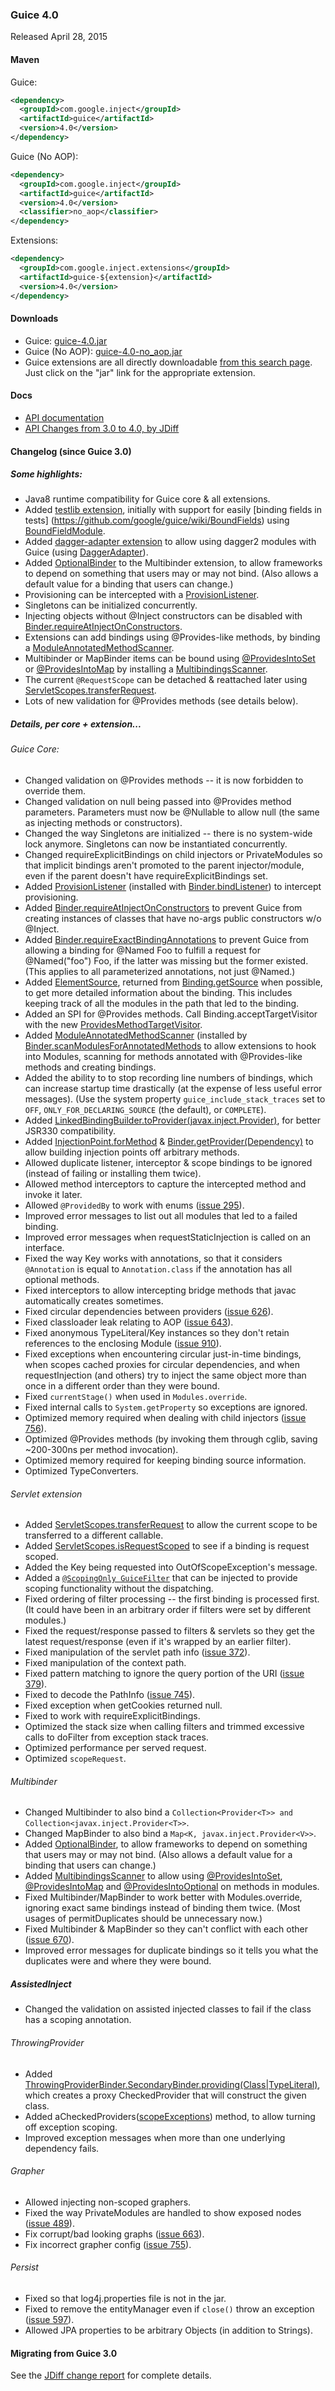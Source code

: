 ### Guice 4.0

Released April 28, 2015

#### Maven

Guice:

```xml
<dependency>
  <groupId>com.google.inject</groupId>
  <artifactId>guice</artifactId>
  <version>4.0</version>
</dependency>
```

Guice (No AOP):

```xml
<dependency>
  <groupId>com.google.inject</groupId>
  <artifactId>guice</artifactId>
  <version>4.0</version>
  <classifier>no_aop</classifier>
</dependency>
```

Extensions:

```xml
<dependency>
  <groupId>com.google.inject.extensions</groupId>
  <artifactId>guice-${extension}</artifactId>
  <version>4.0</version>
</dependency>
```

#### Downloads

 * Guice: [guice-4.0.jar](http://search.maven.org/remotecontent?filepath=com/google/inject/guice/4.0/guice-4.0.jar)
 * Guice (No AOP): [guice-4.0-no_aop.jar](http://search.maven.org/remotecontent?filepath=com/google/inject/guice/4.0/guice-4.0-no_aop.jar)
 * Guice extensions are all directly downloadable [from this search page](http://search.maven.org/#search%7Cga%7C1%7Cg%3A%22com.google.inject.extensions%22%20AND%20v%3A%224.0%22).  Just click on the "jar" link for the appropriate extension.

#### Docs

  * [API documentation](https://google.github.io/guice/api-docs/4.0/javadoc/index.html)
  * [API Changes from 3.0 to 4.0, by JDiff](http://google.github.io/guice/api-docs/4.0/api-diffs/changes.html)

#### Changelog (since Guice 3.0)
##### Some highlights:
   * Java8 runtime compatibility for Guice core & all extensions.
   * Added [testlib extension](http://search.maven.org/#artifactdetails%7Ccom.google.inject.extensions%7Cguice-testlib%7C4.0%7Cjar), initially with support for easily [binding fields in tests] (https://github.com/google/guice/wiki/BoundFields) using [BoundFieldModule](https://google.github.io/guice/api-docs/4.0/javadoc/com/google/inject/testing/fieldbinder/BoundFieldModule.html).
   * Added [dagger-adapter extension](http://search.maven.org/#artifactdetails%7Ccom.google.inject.extensions%7Cguice-dagger-adapter%7C4.0%7Cjar) to allow using dagger2 modules with Guice (using [DaggerAdapter](https://google.github.io/guice/api-docs/4.0/javadoc/com/google/inject/daggeradapter/DaggerAdapter.html)).
   * Added [OptionalBinder](http://google.github.io/guice/api-docs/4.0/javadoc/com/google/inject/multibindings/OptionalBinder.html) to the Multibinder extension, to allow frameworks to depend on something that users may or may not bind.  (Also allows a default value for a binding that users can change.)
   * Provisioning can be intercepted with a [ProvisionListener](http://google.github.io/guice/api-docs/4.0/javadoc/com/google/inject/spi/ProvisionListener.html).
   * Singletons can be initialized concurrently.
   * Injecting objects without @Inject constructors can be disabled with [Binder.requireAtInjectOnConstructors](http://google.github.io/guice/api-docs/4.0/javadoc/com/google/inject/Binder.html#requireAtInjectOnConstructors--).
   * Extensions can add bindings using @Provides-like methods, by binding a [ModuleAnnotatedMethodScanner](http://google.github.io/guice/api-docs/4.0/javadoc/com/google/inject/spi/ModuleAnnotatedMethodScanner.html).
   * Multibinder or MapBinder items can be bound using [@ProvidesIntoSet](https://google.github.io/guice/api-docs/4.0/javadoc/com/google/inject/multibindings/ProvidesIntoSet.html) or [@ProvidesIntoMap](https://google.github.io/guice/api-docs/4.0/javadoc/com/google/inject/multibindings/ProvidesIntoMap.html) by installing a [MultibindingsScanner](https://google.github.io/guice/api-docs/4.0/javadoc/com/google/inject/multibindings/MultibindingsScanner.html).
   * The current `@RequestScope` can be detached & reattached later using [ServletScopes.transferRequest](http://google.github.io/guice/api-docs/4.0/javadoc/com/google/inject/servlet/ServletScopes.html#transferRequest-java.util.concurrent.Callable-).
   * Lots of new validation for @Provides methods (see details below).

##### Details, per core + extension...
###### Guice Core:
  * Changed validation on @Provides methods -- it is now forbidden to override them.
  * Changed validation on null being passed into @Provides method parameters.  Parameters must now be @Nullable to allow null (the same as injecting methods or constructors).
  * Changed the way Singletons are initialized -- there is no system-wide lock anymore.  Singletons can now be instantiated concurrently.
  * Changed requireExplicitBindings on child injectors or PrivateModules so that implicit bindings aren't promoted to the parent injector/module, even if the parent doesn't have requireExplicitBindings set.
  * Added [ProvisionListener](http://google.github.io/guice/api-docs/4.0/javadoc/com/google/inject/spi/ProvisionListener.html) (installed with [Binder.bindListener](http://google.github.io/guice/api-docs/4.0/javadoc/com/google/inject/Binder.html#bindListener-com.google.inject.matcher.Matcher-com.google.inject.spi.ProvisionListener...-)) to intercept provisioning.
  * Added [Binder.requireAtInjectOnConstructors](http://google.github.io/guice/api-docs/4.0/javadoc/com/google/inject/Binder.html#requireAtInjectOnConstructors--) to prevent Guice from creating instances of classes that have no-args public constructors w/o @Inject.
  * Added [Binder.requireExactBindingAnnotations](http://google.github.io/guice/api-docs/4.0/javadoc/com/google/inject/Binder.html#requireExactBindingAnnotations--) to prevent Guice from allowing a binding for @Named Foo to fulfill a request for @Named("foo") Foo, if the latter was missing but the former existed.  (This applies to all parameterized annotations, not just @Named.)
  * Added [ElementSource](http://google.github.io/guice/api-docs/4.0/javadoc/com/google/inject/spi/ElementSource.html), returned from [Binding.getSource](http://google.github.io/guice/api-docs/4.0/javadoc/com/google/inject/spi/Element.html#getSource--) when possible, to get more detailed information about the binding.  This includes keeping track of all the modules in the path that led to the binding.
  * Added an SPI for @Provides methods. Call Binding.acceptTargetVisitor with the new [ProvidesMethodTargetVisitor](http://google.github.io/guice/api-docs/4.0/javadoc/com/google/inject/spi/ProvidesMethodTargetVisitor.html).
  * Added [ModuleAnnotatedMethodScanner](http://google.github.io/guice/api-docs/4.0/javadoc/com/google/inject/spi/ModuleAnnotatedMethodScanner.html) (installed by [Binder.scanModulesForAnnotatedMethods](http://google.github.io/guice/api-docs/4.0/javadoc/com/google/inject/Binder.html#scanModulesForAnnotatedMethods-com.google.inject.spi.ModuleAnnotatedMethodScanner-) to allow extensions to hook into Modules, scanning for methods annotated with @Provides-like methods and creating bindings.
  * Added the ability to to stop recording line numbers of bindings, which can increase startup time drastically (at the expense of less useful error messages).  (Use the system property `guice_include_stack_traces` set to `OFF`, `ONLY_FOR_DECLARING_SOURCE` (the default), or `COMPLETE`).
  * Added [LinkedBindingBuilder.toProvider(javax.inject.Provider)](http://google.github.io/guice/api-docs/4.0/javadoc/com/google/inject/binder/LinkedBindingBuilder.html#toProvider-javax.inject.Provider-), for better JSR330 compatibility.
  * Added [InjectionPoint.forMethod](http://google.github.io/guice/api-docs/4.0/javadoc/com/google/inject/spi/InjectionPoint.html#forMethod-java.lang.reflect.Method-com.google.inject.TypeLiteral-) & [Binder.getProvider(Dependency)](http://google.github.io/guice/api-docs/4.0/javadoc/com/google/inject/Binder.html#getProvider-com.google.inject.spi.Dependency-) to allow building injection points off arbitrary methods.
  * Allowed duplicate listener, interceptor & scope bindings to be ignored (instead of failing or installing them twice).
  * Allowed method interceptors to capture the intercepted method and invoke it later.
  * Allowed `@ProvidedBy` to work with enums ([issue 295](https://github.com/google/guice/issues/295)).
  * Improved error messages to list out all modules that led to a failed binding.
  * Improved error messages when requestStaticInjection is called on an interface.
  * Fixed the way Key works with annotations, so that it considers `@Annotation` is equal to `Annotation.class` if the annotation has all optional methods.
  * Fixed interceptors to allow intercepting bridge methods that javac automatically creates sometimes.
  * Fixed circular dependencies between providers ([issue 626](https://github.com/google/guice/issues/626)).
  * Fixed classloader leak relating to AOP ([issue 643](https://github.com/google/guice/issues/643)).
  * Fixed anonymous TypeLiteral/Key instances so they don't retain references to the enclosing Module ([issue 910](https://github.com/google/guice/issues/910)).
  * Fixed exceptions when encountering circular just-in-time bindings, when scopes cached proxies for circular dependencies, and when requestInjection (and others) try to inject the same object more than once in a different order than they were bound.
  * Fixed `currentStage()` when used in `Modules.override`.
  * Fixed internal calls to `System.getProperty` so exceptions are ignored.
  * Optimized memory required when dealing with child injectors ([issue 756](https://github.com/google/guice/issues/756)).
  * Optimized @Provides methods (by invoking them through cglib, saving ~200-300ns per method invocation).
  * Optimized memory required for keeping binding source information.
  * Optimized TypeConverters.

###### Servlet extension
  * Added [ServletScopes.transferRequest](http://google.github.io/guice/api-docs/4.0/javadoc/com/google/inject/servlet/ServletScopes.html#transferRequest-java.util.concurrent.Callable-) to allow the current scope to be transferred to a different callable.
  * Added [ServletScopes.isRequestScoped](http://google.github.io/guice/api-docs/4.0/javadoc/com/google/inject/servlet/ServletScopes.html#isRequestScoped-com.google.inject.Binding-) to see if a binding is request scoped.
  * Added the Key being requested into OutOfScopeException's message.
  * Added a [`@ScopingOnly GuiceFilter`](http://google.github.io/guice/api-docs/4.0/javadoc/com/google/inject/servlet/ScopingOnly.html) that can be injected to provide scoping functionality without the dispatching.
  * Fixed ordering of filter processing -- the first binding is processed first.  (It could have been in an arbitrary order if filters were set by different modules.)
  * Fixed the request/response passed to filters & servlets so they get the latest request/response (even if it's wrapped by an earlier filter).
  * Fixed manipulation of the servlet path info ([issue 372](https://github.com/google/guice/issues/372)).
  * Fixed manipulation of the context path.
  * Fixed pattern matching to ignore the query portion of the URI ([issue 379](https://github.com/google/guice/issues/379)).
  * Fixed to decode the PathInfo ([issue 745](https://github.com/google/guice/issues/745)).
  * Fixed exception when getCookies returned null.
  * Fixed to work with requireExplicitBindings.
  * Optimized the stack size when calling filters and trimmed excessive calls to doFilter from exception stack traces.
  * Optimized performance per served request.
  * Optimized `scopeRequest`.

###### Multibinder
  * Changed Multibinder to also bind a `Collection<Provider<T>> and Collection<javax.inject.Provider<T>>`.
  * Changed MapBinder to also bind a `Map<K, javax.inject.Provider<V>>`.
  * Added [OptionalBinder](http://google.github.io/guice/api-docs/4.0/javadoc/com/google/inject/multibindings/OptionalBinder.html), to allow frameworks to depend on something that users may or may not bind.  (Also allows a default value for a binding that users can change.)
  * Added [MultibindingsScanner](https://google.github.io/guice/api-docs/4.0/javadoc/com/google/inject/multibindings/MultibindingsScanner.html) to allow using [@ProvidesIntoSet](https://google.github.io/guice/api-docs/4.0/javadoc/com/google/inject/multibindings/ProvidesIntoSet.html), [@ProvidesIntoMap](https://google.github.io/guice/api-docs/4.0/javadoc/com/google/inject/multibindings/ProvidesIntoMap.html) and [@ProvidesIntoOptional](https://google.github.io/guice/api-docs/4.0/javadoc/com/google/inject/multibindings/ProvidesIntoOptional.html) on methods in modules.
  * Fixed Multibinder/MapBinder to work better with Modules.override, ignoring exact same bindings instead of binding them twice.  (Most usages of permitDuplicates should be unnecessary now.)
  * Fixed Multibinder & MapBinder so they can't conflict with each other ([issue 670](https://github.com/google/guice/issues/670)).
  * Improved error messages for duplicate bindings so it tells you what the duplicates were and where they were bound.

##### AssistedInject
   * Changed the validation on assisted injected classes to fail if the class has a scoping annotation.

###### ThrowingProvider
   * Added [ThrowingProviderBinder.SecondaryBinder.providing(Class|TypeLiteral)](http://google.github.io/guice/api-docs/4.0/javadoc/com/google/inject/throwingproviders/ThrowingProviderBinder.SecondaryBinder.html#providing-java.lang.Class-), which creates a proxy CheckedProvider that will construct the given class.
   * Added aCheckedProviders([scopeExceptions](http://google.github.io/guice/api-docs/4.0/javadoc/com/google/inject/throwingproviders/CheckedProvides.html#scopeExceptions--)) method, to allow turning off exception scoping.
   * Improved exception messages when more than one underlying dependency fails.

###### Grapher
   * Allowed injecting non-scoped graphers.
   * Fixed the way PrivateModules are handled to show exposed nodes ([issue 489](https://github.com/google/guice/issues/489)).
   * Fix corrupt/bad looking graphs ([issue 663](https://github.com/google/guice/issues/663)).
   * Fix incorrect grapher config ([issue 755](https://github.com/google/guice/issues/755)).

###### Persist
   * Fixed so that log4j.properties file is not in the jar.
   * Fixed to remove the entityManager even if `close()` throw an exception ([issue 597](https://github.com/google/guice/issues/597)).
   * Allowed JPA properties to be arbitrary Objects (in addition to Strings).

#### Migrating from Guice 3.0
See the [JDiff change report](http://google.github.io/guice/api-docs/4.0/api-diffs/changes.html) for complete details.
